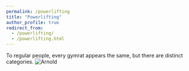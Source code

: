 ```yaml
---
permalink: /powerlifting
title: "Powerlifting"
author_profile: true
redirect_from: 
  - /powerlifting/
  - /powerlifting.html
---
```

To regular people, every gymrat appears the same, but there are distinct categories. ![Arnold](https://www.greatestphysiques.com/wp-content/uploads/2016/09/ArnoldSchwarzenegger.jpg "This is not a powerlifter")